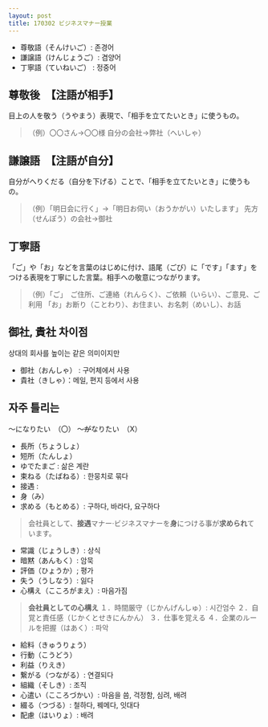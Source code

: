 ```yaml
---
layout: post
title: 170302 ビジネスマナー授業
---
```

- 尊敬語（そんけいご）: 존경어
- 謙譲語（けんじょうご）: 겸양어
- 丁寧語（ていねいご） :  정중어

## 尊敬後　【注語が相手】
目上の人を敬う（うやまう）表現で、「相手を立てたいとき」に使うもの。
> （例）〇〇さん→〇〇様
> 自分の会社→弊社（へいしゃ）


## 謙譲語　【注語が自分】
自分がへりくだる（自分を下げる）ことで、「相手を立てたいとき」に使うもの。 
> （例）「明日会に行く」→「明日お伺い（おうかがい）いたします」
> 先方（せんぽう）の会社→御社

## 丁寧語
「ご」や「お」などを言葉のはじめに付け、語尾（ごび）に「です」「ます」をつける表現を丁寧にした言葉。相手への敬意につながります。
> （例）「ご」　ご住所、ご連絡（れんらく）、ご依頼（いらい）、ご意見、ご利用
> 「お」お断り（ことわり）、お住まい、お名刺（めいし）、お話


## 御社, 貴社 차이점
상대의 회사를 높이는 같은 의미이지만

- 御社（おんしゃ） : 구어체에서 사용
- 貴社（きしゃ）：메일, 편지 등에서 사용


## 자주 틀리는
～になりたい　（〇） 
～<del>が</del>なりたい　（X）

- 長所（ちょうしょ）
- 短所（たんしょ）
- ゆでたまご : 삶은 계란
- 束ねる（たばねる）: 한뭉치로 묶다
- 接遇 : 
- 身（み）
- 求める（もとめる）: 구하다, 바라다, 요구하다
> 会社員として、**接遇**マナー·ビジネスマナーを**身**につける事が**求められ**ています。

- 常識（じょうしき）: 상식
- 暗黙（あんもく）: 암묵
- 評価（ひょうか）; 평가
- 失う（うしなう）: 잃다
- 心構え（こころがまえ）: 마음가짐

> **会社員としての心構え**
> １．時間厳守（じかんげんしゅ）: 시간엄수
> ２．自覚と責任感（じかくとせきにんかん）
> ３．仕事を覚える
> ４．企業のルールを把握（はあく）: 파악

- 給料（きゅうりょう）
- 行動（こうどう）
- 利益（りえき）
- 繋がる（つながる）: 연결되다
- 組織（そしき）: 조직
- 心遣い（こころづかい）: 마음을 씀, 걱정함, 심려, 배려
- 綴る（つづる）: 철하다, 꿰메다, 잇대다
- 配慮（はいりょ）: 배려

